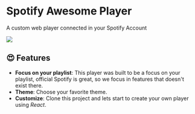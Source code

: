 # Spotify Awesome Player
A custom web player connected in your Spotify Account

![](https://img.shields.io/badge/license-MIT-green)

## 😍 Features
- **Focus on your playlist**: This player was built to be a focus on your playlist, official Spotify is great, so we focus in features that doesn't exist there.
- **Theme**: Choose your favorite theme.
- **Customize**: Clone this project and lets start to create your own player using _React_.